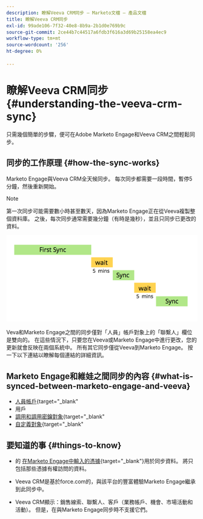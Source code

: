 ```yaml
---
description: 瞭解Veeva CRM同步 — Marketo文檔 — 產品文檔
title: 瞭解Veeva CRM同步
exl-id: 99ade106-7f32-40e8-8b9a-2b1d0e769b9c
source-git-commit: 2ce44b7c44517a6fdb3f616a3d69b25158ea4ec9
workflow-type: tm+mt
source-wordcount: '256'
ht-degree: 0%

---
```


# 瞭解Veeva CRM同步 {#understanding-the-veeva-crm-sync}

只需幾個簡單的步驟，便可在Adobe Marketo Engage和Veeva CRM之間輕鬆同步。

## 同步的工作原理 {#how-the-sync-works}

Marketo Engage與Veeva CRM全天候同步。 每次同步都需要一段時間，暫停5分鐘，然後重新開始。

>[!NOTE]
>
>第一次同步可能需要數小時甚至數天，因為Marketo Engage正在從Veeva複製整個資料庫。 之後，每次同步通常需要幾分鐘（有時是幾秒），並且只同步已更改的資料。

![](assets/understanding-the-veeva-sync-1.png)

Veva和Marketo Engage之間的同步僅對「人員」帳戶對象上的「聯繫人」欄位是雙向的。 在這些情況下，只要您在Veeva或Marketo Engage中進行更改，您的更新就會反映在兩個系統中。 所有其它同步僅從Veeva到Marketo Engage。 按一下以下連結以瞭解每個連結的詳細資訊。

## Marketo Engage和維娃之間同步的內容 {#what-is-synced-between-marketo-engage-and-veeva}

* [人員帳戶](/help/marketo/product-docs/crm-sync/veeva-crm-sync/sync-details/person-account-sync-faq.md){target=&quot;_blank&quot;
* 用戶
* [調用和調用密鑰對象](/help/marketo/product-docs/crm-sync/veeva-crm-sync/sync-details/syncing-call-and-call-key-messages.md){target=&quot;_blank&quot;
* [自定義對象](/help/marketo/product-docs/crm-sync/veeva-crm-sync/sync-details/veeva-crm-custom-object-sync.md){target=&quot;_blank&quot;

## 要知道的事 {#things-to-know}

* 的 [在Marketo Engage中輸入的憑據](/help/marketo/product-docs/crm-sync/salesforce-sync/setup/enterprise-unlimited-edition/step-2-of-3-create-a-salesforce-user-for-marketo-enterprise-unlimited.md){target=&quot;_blank&quot;}用於同步資料。 將只包括那些憑據有權訪問的資料。

* Veeva CRM是基於force.com的，與該平台的豐富體驗Marketo Engage繼承到此同步中。

* Veeva CRM顯示：銷售線索、聯繫人、客戶（業務帳戶、機會、市場活動和活動）。 但是，在與Marketo Engage同步時不支援它們。
